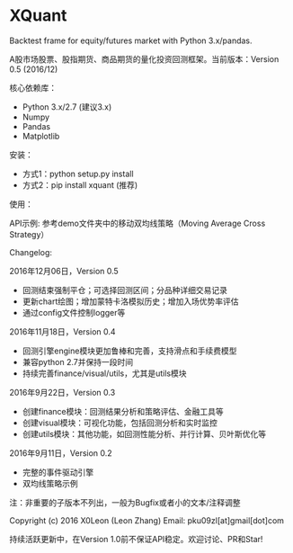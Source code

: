 # XQuant

Backtest frame for equity/futures market with Python 3.x/pandas.

A股市场股票、股指期货、商品期货的量化投资回测框架。当前版本：Version 0.5 (2016/12)

核心依赖库：

* Python 3.x/2.7 (建议3.x)
* Numpy
* Pandas
* Matplotlib

安装：

* 方式1：python setup.py install
* 方式2：pip install xquant (推荐)

使用：

API示例: 参考demo文件夹中的移动双均线策略（Moving Average Cross Strategy）

Changelog:

2016年12月06日，Version 0.5

* 回测结束强制平仓；可选择回测区间；分品种详细交易记录
* 更新chart绘图；增加蒙特卡洛模拟历史；增加入场优势率评估
* 通过config文件控制logger等

2016年11月18日，Version 0.4

* 回测引擎engine模块更加鲁棒和完善，支持滑点和手续费模型
* 兼容python 2.7并保持一段时间
* 持续完善finance/visual/utils，尤其是utils模块

2016年9月22日，Version 0.3

* 创建finance模块：回测结果分析和策略评估、金融工具等
* 创建visual模块：可视化功能，包括回测分析和实时监控
* 创建utils模块：其他功能，如回测性能分析、并行计算、贝叶斯优化等

2016年9月11日，Version 0.2

* 完整的事件驱动引擎
* 双均线策略示例

注：非重要的子版本不列出，一般为Bugfix或者小的文本/注释调整

Copyright (c) 2016 X0Leon (Leon Zhang) Email: pku09zl[at]gmail[dot]com

持续活跃更新中，在Version 1.0前不保证API稳定。欢迎讨论、PR和Star!
